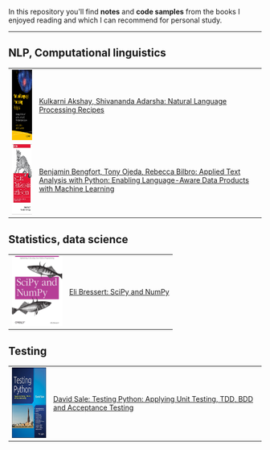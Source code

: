 In this repository you'll find **notes** and **code samples** from the books I enjoyed reading and which I can recommend for personal study.

---

## NLP, Computational linguistics
|               |               |
| ------------- |-------------|
|<img src="https://github.com/olegzinkevich/programming_books_notes_and_codes/raw/main/akshay_natural_language_processing/akshay_nlp.jpg" width="100" height="140"> | [Kulkarni Akshay, Shivananda Adarsha: Natural Language Processing Recipes](https://github.com/olegzinkevich/programming_books_notes_and_codes/tree/main/akshay_natural_language_processing)  |
|<img src="https://github.com/olegzinkevich/programming_books_notes_and_codes/blob/main/benjamin_bengfort_applied_text_analysis/bergfort_text_analysis.jpg" width="100" height="140">|[Benjamin Bengfort, Tony Ojeda, Rebecca Bilbro: Applied Text Analysis with Python: Enabling Language-Aware Data Products with Machine Learning](https://github.com/olegzinkevich/programming_books_notes_and_codes/tree/main/benjamin_bengfort_applied_text_analysis) |


## Statistics, data science
|               |               |
| ------------- |-------------|
|<img src="https://github.com/olegzinkevich/programming_books_notes_and_codes/blob/main/numpy_bressert/image.JPG" width="100" height="140"> | [Eli Bressert: SciPy and NumPy](https://github.com/olegzinkevich/programming_books_notes_and_codes/tree/main/numpy_bressert) |

## Testing
|               |               |
| ------------- |-------------|
| <img src="https://github.com/olegzinkevich/programming_books_notes_and_codes/raw/main/testing_david_sale/image.jpg" width="100" height="140"> | [David Sale: Testing Python: Applying Unit Testing, TDD, BDD and Acceptance Testing](https://github.com/olegzinkevich/programming_books_notes_and_codes/tree/main/testing_david_sale)  |
